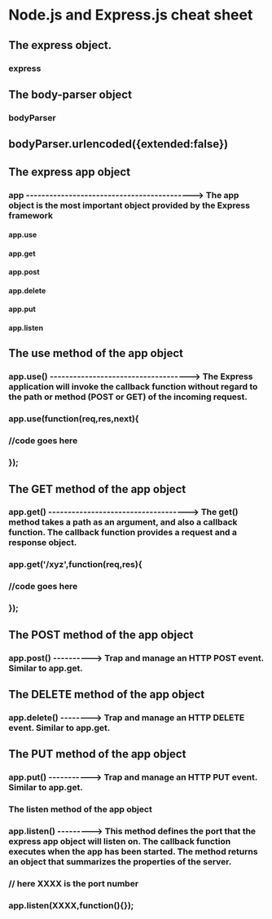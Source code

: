 # Node.js and Express.js cheat sheet

## The express object. 
### express

## The body-parser object 
### bodyParser

## bodyParser.urlencoded({extended:false})

## The express app object 
### app -------------------------------------------> The app object is the most important object provided by the Express framework
#### app.use
#### app.get
#### app.post
#### app.delete
#### app.put
#### app.listen

## The use method of the app object
### app.use() ------------------------------------> The Express application will invoke the callback function without regard to the path or method (POST or GET) of the incoming request.
### app.use(function(req,res,next){
###     //code goes here
### });

## The GET method of the app object
### app.get() ------------------------------------> The get() method takes a path as an argument, and also a callback function. The callback function provides a request and a response object.
### app.get('/xyz',function(req,res){
###     //code goes here
### });

## The POST method of the app object
### app.post() ----------> Trap and manage an HTTP POST event. Similar to app.get.

## The DELETE method of the app object
### app.delete() --------> Trap and manage an HTTP DELETE event. Similar to app.get.

## The PUT method of the app object
### app.put() -----------> Trap and manage an HTTP PUT event. Similar to app.get.

### The listen method of the app object
### app.listen() ---------> This method defines the port that the express app object will listen on. The callback function executes when the app has been started. The method returns an object that summarizes the properties of the server.
### // here XXXX is the port number
### app.listen(XXXX,function(){});